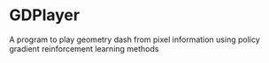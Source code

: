 # GDPlayer
A program to play geometry dash from pixel information using policy gradient reinforcement learning methods
